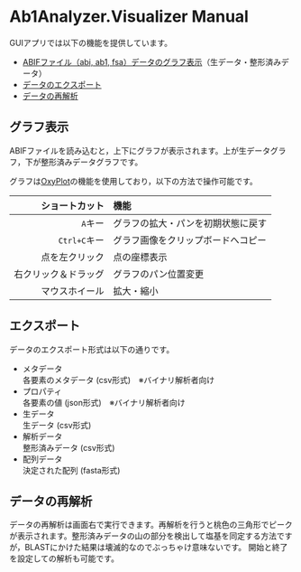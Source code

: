 # Ab1Analyzer.Visualizer Manual

GUIアプリでは以下の機能を提供しています。

- [ABIFファイル（abi, ab1, fsa）データのグラフ表示](#グラフ表示)（生データ・整形済みデータ）
- [データのエクスポート](#エクスポート)
- [データの再解析](#データの再解析)

## グラフ表示
ABIFファイルを読み込むと，上下にグラフが表示されます。上が生データグラフ，下が整形済みデータグラフです。

グラフは[OxyPlot](https://oxyplot.github.io/)の機能を使用しており，以下の方法で操作可能です。

|ショートカット|機能|
|--:|:--|
|`A`キー|グラフの拡大・パンを初期状態に戻す|
|`Ctrl+C`キー|グラフ画像をクリップボードへコピー|
|点を左クリック|点の座標表示|
|右クリック＆ドラッグ|グラフのパン位置変更|
|マウスホイール|拡大・縮小|

## エクスポート
データのエクスポート形式は以下の通りです。

- メタデータ  
各要素のメタデータ (csv形式)　※バイナリ解析者向け
- プロパティ  
各要素の値 (json形式)　※バイナリ解析者向け
- 生データ  
生データ (csv形式)
- 解析データ  
整形済みデータ (csv形式)
- 配列データ  
決定された配列 (fasta形式)

## データの再解析

データの再解析は画面右で実行できます。再解析を行うと桃色の三角形でピークが表示されます。整形済みデータの山の部分を検出して塩基を同定する方法ですが，BLASTにかけた結果は壊滅的なのでぶっちゃけ意味ないです。
開始と終了を設定しての解析も可能です。
